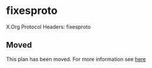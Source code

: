 # fixesproto

X.Org Protocol Headers: fixesproto

## Moved

This plan has been moved. For more information see [here](https://github.com/habitat-sh/core-plans#additional-plans)
